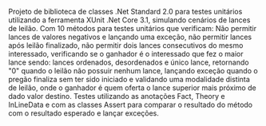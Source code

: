 Projeto de biblioteca de classes .Net Standard 2.0  para testes unitários utilizando a ferramenta XUnit .Net Core 3.1, simulando cenários de lances de leilão. Com 10 métodos para testes unitários que verificam: Não permitir lances de valores negativos e lançando uma exceção, não permitir lances após leilão finalizado, não permitir dois lances consecutivos do mesmo interessado, verificando se o ganhador é o interessado que fez o maior lance sendo: lances ordenados, desordenados e único lance, retornando "0" quando o leilão não possuir nenhum lance, lançando exceção quando o pregão finaliza sem ter sido iniciado e validando uma modalidade distinta de leilão, onde o ganhador é quem oferta o lance superior mais próximo de dado valor destino. Testes utilizando as anotações Fact, Theory e InLineData e com as classes Assert para comparar o resultado do método com o resultado esperado e lançar exceções.
